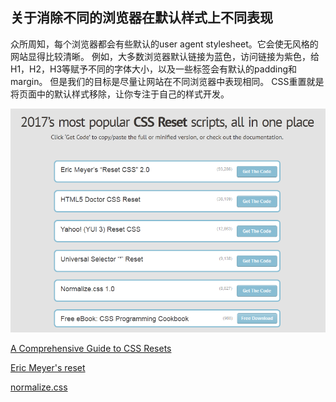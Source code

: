 ## 关于消除不同的浏览器在默认样式上不同表现

众所周知，每个浏览器都会有些默认的user agent stylesheet。它会使无风格的网站显得比较清晰。 
例如，大多数浏览器默认链接为蓝色，访问链接为紫色，给H1，H2，H3等赋予不同的字体大小，以及一些标签会有默认的padding和margin。
但是我们的目标是尽量让网站在不同浏览器中表现相同。
CSS重置就是将页面中的默认样式移除，让你专注于自己的样式开发。

<img src="https://raw.githubusercontent.com/Denisazy/code-note/master/css%20reset/css-reset.png" style="width:600px;" />

[A Comprehensive Guide to CSS Resets](https://www.webpagefx.com/blog/web-design/a-comprehensive-guide-to-css-resets/)

[Eric Meyer's reset](http://meyerweb.com/eric/tools/css/reset/)

[normalize.css](https://github.com/necolas/normalize.css)










